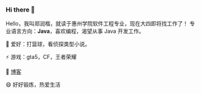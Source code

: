 ### Hi there 👋

<!--
**zhengrunkai/zhengrunkai** is a ✨ _special_ ✨ repository because its `README.md` (this file) appears on your GitHub profile.

Here are some ideas to get you started:
Hello，我叫郑润楷，就读于惠州学院，现在大四即将找工作了！
喜欢编程，渴望能从事 Java 开发工作。


- 🔭 I’m currently working on ...

  🌱 爱好：打篮球，看侦探类型小说。

  👯 游戏：gta5，CF，王者荣耀

  💬 博客：[https://zhengrk.cn/]()

- 🤔 I’m looking for help with ...

- 📫 How to reach me: ...

  😄 Pronouns: 好好锻炼，热爱生活

- ⚡ Fun fact: ...
  -->

Hello，我叫郑润楷，就读于惠州学院软件工程专业，现在大四即将找工作了！ 
专业语言方向：**Java**，喜欢编程，渴望从事 Java 开发工作。


  🌱 爱好：打篮球，看侦探类型小说。

  ⚡ 游戏：gta5，CF，王者荣耀

  💬 [博客](http://zhengrk.cn)

  😄 好好锻炼，热爱生活
